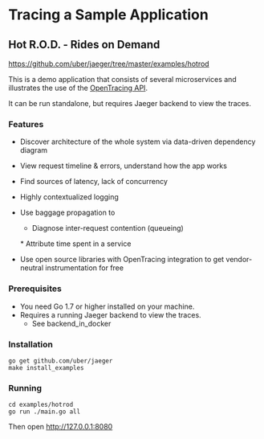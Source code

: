 Tracing a Sample Application
============================

Hot R.O.D. - Rides on Demand
----------------------------

<https://github.com/uber/jaeger/tree/master/examples/hotrod>

This is a demo application that consists of several microservices and
illustrates the use of the [OpenTracing API](http://opentracing.io).

It can be run standalone, but requires Jaeger backend to view the
traces.

### Features

-   Discover architecture of the whole system via data-driven dependency
    diagram
-   View request timeline & errors, understand how the app works
-   Find sources of latency, lack of concurrency
-   Highly contextualized logging
-   Use baggage propagation to

    -   Diagnose inter-request contention (queueing)

    \* Attribute time spent in a service
-   Use open source libraries with OpenTracing integration to get
    vendor-neutral instrumentation for free

### Prerequisites

-   You need Go 1.7 or higher installed on your machine.
-   Requires a running Jaeger backend to view the traces.
    -   See backend\_in\_docker

### Installation

``` {.sourceCode .shell}
go get github.com/uber/jaeger
make install_examples
```

### Running

``` {.sourceCode .shell}
cd examples/hotrod
go run ./main.go all
```

Then open <http://127.0.0.1:8080>
